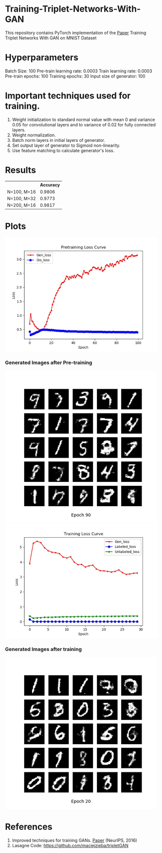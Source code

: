 # Training-Triplet-Networks-With-GAN
This repository contains PyTorch implementation of the [Paper](https://arxiv.org/pdf/1704.02227.pdf) Training Triplet Networks With GAN on MNIST Dataset



# Hyperparameters

Batch Size: 100
Pre-train learning rate: 0.0003
Train learning rate: 0.0003
Pre-train epochs: 100
Training epochs: 30
Input size of generator: 100



# Important techniques used for training.
1. Weight initialization to standard normal value with mean 0 and variance 0.05 for convolutional layers and to variance of 0.02 for fully connected layers.
2. Weight normalization.
3. Batch norm layers in initial layers of generator.
4. Set output layer of generator to Sigmoid non-linearity. 
5. Use feature matching to calculate generator's loss. 


# Results

<table>
  <tr>
    <th></th>
    <th>Accuracy</th>
  </tr>
  <tr>
    <td>N=100, M=16</td>
    <td>0.9806</td>
  </tr>
  <tr>
    <td>N=100, M=32</td>
    <td>0.9773</td>
  </tr>
  <tr>
    <td>N=200, M=16</td>
    <td>0.9817</td>
  </tr>
</table>



# Plots

![Pre-train Loss Curve](https://github.com/07Agarg/Training-Triplet-Networks-With-GAN/blob/master/RESULT/PretrainLossCurve.jpg)

### Generated Images after Pre-training

![Generated Images after Pre-training](https://github.com/07Agarg/Training-Triplet-Networks-With-GAN/blob/master/RESULT/Generated_Images_GANS_90.jpg)
![Training Loss Curve](https://github.com/07Agarg/Training-Triplet-Networks-With-GAN/blob/master/RESULT/train/TrainLossCurve.jpg)

### Generated Images after training

![Generated Images after training](https://github.com/07Agarg/Training-Triplet-Networks-With-GAN/blob/master/RESULT/train/Generated_Images_GANS_20.jpg)



# References
1. Improved techniques for training GANs. [Paper](https://arxiv.org/pdf/1606.03498.pdf) (NeurIPS, 2016)
2. Lasagne Code: https://github.com/maciejzieba/tripletGAN
